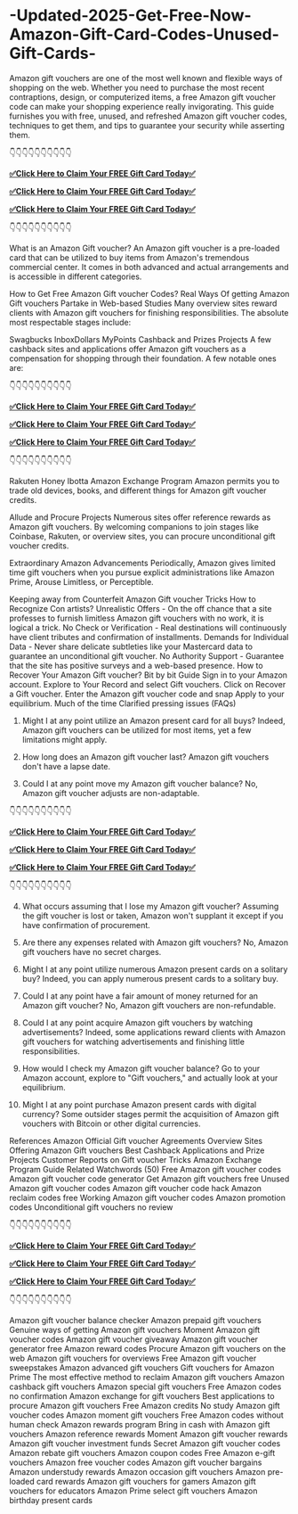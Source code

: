 # -Updated-2025-Get-Free-Now-Amazon-Gift-Card-Codes-Unused-Gift-Cards-

Amazon gift vouchers are one of the most well known and flexible ways of shopping on the web. Whether you need to purchase the most recent contraptions, design, or computerized items, a free Amazon gift voucher code can make your shopping experience really invigorating. This guide furnishes you with free, unused, and refreshed Amazon gift voucher codes, techniques to get them, and tips to guarantee your security while asserting them.

👇👇👇👇👇👇👇👇👇👇

**[✅Click Here to Claim Your FREE Gift Card Today✅](https://tinyurl.com/hgsfdtgkjhkamaamazonnnns)**

**[✅Click Here to Claim Your FREE Gift Card Today✅](https://tinyurl.com/hgsfdtgkjhkamaamazonnnns)**

**[✅Click Here to Claim Your FREE Gift Card Today✅](https://tinyurl.com/hgsfdtgkjhkamaamazonnnns)**

👇👇👇👇👇👇👇👇👇👇


What is an Amazon Gift voucher?
An Amazon gift voucher is a pre-loaded card that can be utilized to buy items from Amazon's tremendous commercial center. It comes in both advanced and actual arrangements and is accessible in different categories.

How to Get Free Amazon Gift voucher Codes?
Real Ways Of getting Amazon Gift vouchers
Partake in Web-based Studies
Many overview sites reward clients with Amazon gift vouchers for finishing responsibilities. The absolute most respectable stages include:

Swagbucks
InboxDollars
MyPoints
Cashback and Prizes Projects
A few cashback sites and applications offer Amazon gift vouchers as a compensation for shopping through their foundation. A few notable ones are:


👇👇👇👇👇👇👇👇👇👇

**[✅Click Here to Claim Your FREE Gift Card Today✅](https://tinyurl.com/hgsfdtgkjhkamaamazonnnns)**

**[✅Click Here to Claim Your FREE Gift Card Today✅](https://tinyurl.com/hgsfdtgkjhkamaamazonnnns)**

**[✅Click Here to Claim Your FREE Gift Card Today✅](https://tinyurl.com/hgsfdtgkjhkamaamazonnnns)**

👇👇👇👇👇👇👇👇👇👇

Rakuten
Honey
Ibotta
Amazon Exchange Program
Amazon permits you to trade old devices, books, and different things for Amazon gift voucher credits.

Allude and Procure Projects
Numerous sites offer reference rewards as Amazon gift vouchers. By welcoming companions to join stages like Coinbase, Rakuten, or overview sites, you can procure unconditional gift voucher credits.

Extraordinary Amazon Advancements
Periodically, Amazon gives limited time gift vouchers when you pursue explicit administrations like Amazon Prime, Arouse Limitless, or Perceptible.

Keeping away from Counterfeit Amazon Gift voucher Tricks
How to Recognize Con artists?
Unrealistic Offers - On the off chance that a site professes to furnish limitless Amazon gift vouchers with no work, it is logical a trick.
No Check or Verification - Real destinations will continuously have client tributes and confirmation of installments.
Demands for Individual Data - Never share delicate subtleties like your Mastercard data to guarantee an unconditional gift voucher.
No Authority Support - Guarantee that the site has positive surveys and a web-based presence.
How to Recover Your Amazon Gift voucher?
Bit by bit Guide
Sign in to your Amazon account.
Explore to Your Record and select Gift vouchers.
Click on Recover a Gift voucher.
Enter the Amazon gift voucher code and snap Apply to your equilibrium.
Much of the time Clarified pressing issues (FAQs)
1. Might I at any point utilize an Amazon present card for all buys?
Indeed, Amazon gift vouchers can be utilized for most items, yet a few limitations might apply.

2. How long does an Amazon gift voucher last?
Amazon gift vouchers don't have a lapse date.

3. Could I at any point move my Amazon gift voucher balance?
No, Amazon gift voucher adjusts are non-adaptable.


👇👇👇👇👇👇👇👇👇👇

**[✅Click Here to Claim Your FREE Gift Card Today✅](https://tinyurl.com/hgsfdtgkjhkamaamazonnnns)**

**[✅Click Here to Claim Your FREE Gift Card Today✅](https://tinyurl.com/hgsfdtgkjhkamaamazonnnns)**

**[✅Click Here to Claim Your FREE Gift Card Today✅](https://tinyurl.com/hgsfdtgkjhkamaamazonnnns)**

👇👇👇👇👇👇👇👇👇👇

4. What occurs assuming that I lose my Amazon gift voucher?
Assuming the gift voucher is lost or taken, Amazon won't supplant it except if you have confirmation of procurement.

5. Are there any expenses related with Amazon gift vouchers?
No, Amazon gift vouchers have no secret charges.

6. Might I at any point utilize numerous Amazon present cards on a solitary buy?
Indeed, you can apply numerous present cards to a solitary buy.

7. Could I at any point have a fair amount of money returned for an Amazon gift voucher?
No, Amazon gift vouchers are non-refundable.

8. Could I at any point acquire Amazon gift vouchers by watching advertisements?
Indeed, some applications reward clients with Amazon gift vouchers for watching advertisements and finishing little responsibilities.

9. How would I check my Amazon gift voucher balance?
Go to your Amazon account, explore to "Gift vouchers," and actually look at your equilibrium.

10. Might I at any point purchase Amazon present cards with digital currency?
Some outsider stages permit the acquisition of Amazon gift vouchers with Bitcoin or other digital currencies.

References
Amazon Official Gift voucher Agreements
Overview Sites Offering Amazon Gift vouchers
Best Cashback Applications and Prize Projects
Customer Reports on Gift voucher Tricks
Amazon Exchange Program Guide
Related Watchwords (50)
Free Amazon gift voucher codes
Amazon gift voucher code generator
Get Amazon gift vouchers free
Unused Amazon gift voucher codes
Amazon gift voucher code hack
Amazon reclaim codes free
Working Amazon gift voucher codes
Amazon promotion codes
Unconditional gift vouchers no review


👇👇👇👇👇👇👇👇👇👇

**[✅Click Here to Claim Your FREE Gift Card Today✅](https://tinyurl.com/hgsfdtgkjhkamaamazonnnns)**

**[✅Click Here to Claim Your FREE Gift Card Today✅](https://tinyurl.com/hgsfdtgkjhkamaamazonnnns)**

**[✅Click Here to Claim Your FREE Gift Card Today✅](https://tinyurl.com/hgsfdtgkjhkamaamazonnnns)**

👇👇👇👇👇👇👇👇👇👇

Amazon gift voucher balance checker
Amazon prepaid gift vouchers
Genuine ways of getting Amazon gift vouchers
Moment Amazon gift voucher codes
Amazon gift voucher giveaway
Amazon gift voucher generator free
Amazon reward codes
Procure Amazon gift vouchers on the web
Amazon gift vouchers for overviews
Free Amazon gift voucher sweepstakes
Amazon advanced gift vouchers
Gift vouchers for Amazon Prime
The most effective method to reclaim Amazon gift vouchers
Amazon cashback gift vouchers
Amazon special gift vouchers
Free Amazon codes no confirmation
Amazon exchange for gift vouchers
Best applications to procure Amazon gift vouchers
Free Amazon credits
No study Amazon gift voucher codes
Amazon moment gift vouchers
Free Amazon codes without human check
Amazon rewards program
Bring in cash with Amazon gift vouchers
Amazon reference rewards
Moment Amazon gift voucher rewards
Amazon gift voucher investment funds
Secret Amazon gift voucher codes
Amazon rebate gift vouchers
Amazon coupon codes
Free Amazon e-gift vouchers
Amazon free voucher codes
Amazon gift voucher bargains
Amazon understudy rewards
Amazon occasion gift vouchers
Amazon pre-loaded card rewards
Amazon gift vouchers for gamers
Amazon gift vouchers for educators
Amazon Prime select gift vouchers
Amazon birthday present cards
